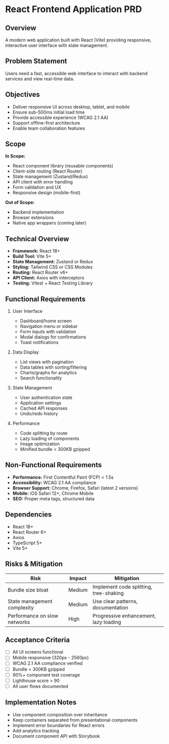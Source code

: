 # React Frontend Application PRD

## Overview
A modern web application built with React (Vite) providing responsive, interactive user interface with state management.

## Problem Statement
Users need a fast, accessible web interface to interact with backend services and view real-time data.

## Objectives
- Deliver responsive UI across desktop, tablet, and mobile
- Ensure sub-500ms initial load time
- Provide accessible experience (WCAG 2.1 AA)
- Support offline-first architecture
- Enable team collaboration features

## Scope
**In Scope:**
- React component library (reusable components)
- Client-side routing (React Router)
- State management (Zustand/Redux)
- API client with error handling
- Form validation and UX
- Responsive design (mobile-first)

**Out of Scope:**
- Backend implementation
- Browser extensions
- Native app wrappers (coming later)

## Technical Overview
- **Framework:** React 18+
- **Build Tool:** Vite 5+
- **State Management:** Zustand or Redux
- **Styling:** Tailwind CSS or CSS Modules
- **Routing:** React Router v6+
- **API Client:** Axios with interceptors
- **Testing:** Vitest + React Testing Library

## Functional Requirements
1. User Interface
   - Dashboard/home screen
   - Navigation menu or sidebar
   - Form inputs with validation
   - Modal dialogs for confirmations
   - Toast notifications

2. Data Display
   - List views with pagination
   - Data tables with sorting/filtering
   - Charts/graphs for analytics
   - Search functionality

3. State Management
   - User authentication state
   - Application settings
   - Cached API responses
   - Undo/redo history

4. Performance
   - Code splitting by route
   - Lazy loading of components
   - Image optimization
   - Minified bundle < 300KB gzipped

## Non-Functional Requirements
- **Performance:** First Contentful Paint (FCP) < 1.5s
- **Accessibility:** WCAG 2.1 AA compliance
- **Browser Support:** Chrome, Firefox, Safari (latest 2 versions)
- **Mobile:** iOS Safari 12+, Chrome Mobile
- **SEO:** Proper meta tags, structured data

## Dependencies
- React 18+
- React Router 6+
- Axios
- TypeScript 5+
- Vite 5+

## Risks & Mitigation
| Risk | Impact | Mitigation |
|------|--------|-----------|
| Bundle size bloat | Medium | Implement code splitting, tree-shaking |
| State management complexity | Medium | Use clear patterns, documentation |
| Performance on slow networks | High | Progressive enhancement, lazy loading |

## Acceptance Criteria
- [ ] All UI screens functional
- [ ] Mobile responsive (320px - 2560px)
- [ ] WCAG 2.1 AA compliance verified
- [ ] Bundle < 300KB gzipped
- [ ] 90%+ component test coverage
- [ ] Lighthouse score > 90
- [ ] All user flows documented

## Implementation Notes
- Use component composition over inheritance
- Keep containers separated from presentational components
- Implement error boundaries for React errors
- Add analytics tracking
- Document component API with Storybook
